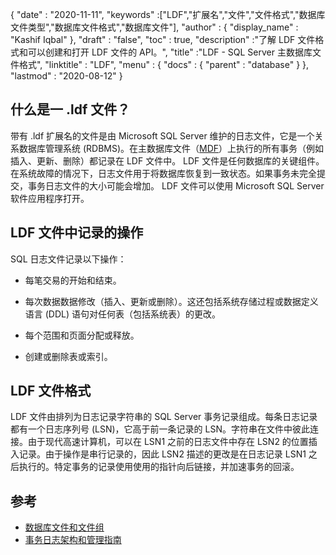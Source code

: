 {
  "date" : "2020-11-11",
  "keywords" :["LDF","扩展名","文件","文件格式","数据库文件类型","数据库文件格式","数据库文件"],
  "author" : {
    "display_name" : "Kashif Iqbal"
},
  "draft" : "false",
  "toc" : true,
  "description" :"了解 LDF 文件格式和可以创建和打开 LDF 文件的 API。",
  "title" :"LDF - SQL Server 主数据库文件格式",
  "linktitle" : "LDF",
  "menu" : {
    "docs" : {
      "parent" : "database"
}
},
  "lastmod" : "2020-08-12"
}

## 什么是一 .ldf 文件？

带有 .ldf 扩展名的文件是由 Microsoft SQL Server 维护的日志文件，它是一个关系数据库管理系统 (RDBMS)。在主数据库文件（[MDF](/zh/database/mdf/)）上执行的所有事务（例如插入、更新、删除）都记录在 LDF 文件中。 LDF 文件是任何数据库的关键组件。在系统故障的情况下，日志文件用于将数据库恢复到一致状态。如果事务未完全提交，事务日志文件的大小可能会增加。 LDF 文件可以使用 Microsoft SQL Server 软件应用程序打开。

## LDF 文件中记录的操作

SQL 日志文件记录以下操作：

* 每笔交易的开始和结束。

* 每次数据数据修改（插入、更新或删除）。这还包括系统存储过程或数据定义语言 (DDL) 语句对任何表（包括系统表）的更改。

* 每个范围和页面分配或释放。

* 创建或删除表或索引。

## LDF 文件格式

LDF 文件由排列为日志记录字符串的 SQL Server 事务记录组成。每条日志记录都有一个日志序列号 (LSN)，它高于前一条记录的 LSN。字符串在文件中彼此连接。由于现代高速计算机，可以在 LSN1 之前的日志文件中存在 LSN2 的位置插入记录。由于操作是串行记录的，因此 LSN2 描述的更改是在日志记录 LSN1 之后执行的。特定事务的记录使用使用的指针向后链接，并加速事务的回滚。
 

## 参考

* [数据库文件和文件组](https://learn.microsoft.com/en-us/sql/relational-databases/databases/database-files-and-filegroups?view=sql-server-ver15)
* [事务日志架构和管理指南](https://learn.microsoft.com/en-us/sql/relational-databases/sql-server-transaction-log-architecture-and-management-guide?view=sql-服务器-ver15)

